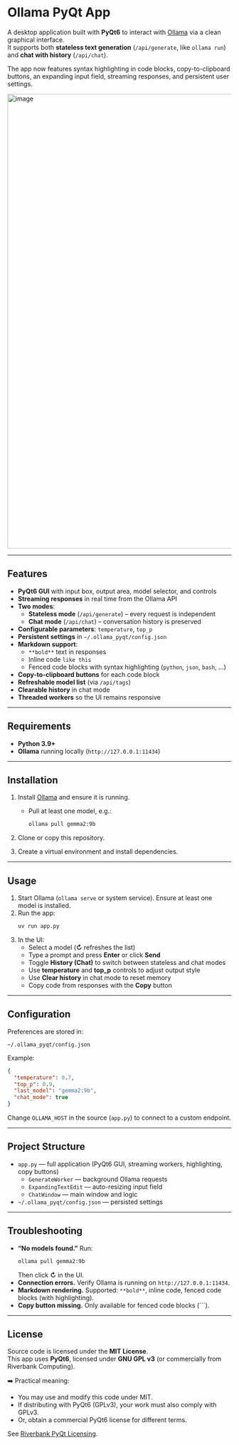 # Ollama PyQt App

A desktop application built with **PyQt6** to interact with [Ollama](https://ollama.ai/) via a clean graphical interface.  
It supports both **stateless text generation** (`/api/generate`, like `ollama run`) and **chat with history** (`/api/chat`).  

The app now features syntax highlighting in code blocks, copy-to-clipboard buttons, an expanding input field, streaming responses, and persistent user settings.

<img width="1314" height="1020" alt="image" src="https://github.com/user-attachments/assets/c13d494f-1797-4d31-9d0b-f51c42cfa38d" />

---

## Features

- **PyQt6 GUI** with input box, output area, model selector, and controls
- **Streaming responses** in real time from the Ollama API
- **Two modes**:
  - **Stateless mode** (`/api/generate`) – every request is independent
  - **Chat mode** (`/api/chat`) – conversation history is preserved
- **Configurable parameters**: `temperature`, `top_p`
- **Persistent settings** in `~/.ollama_pyqt/config.json`
- **Markdown support**:
  - `**bold**` text in responses
  - Inline code ``like this``
  - Fenced code blocks with syntax highlighting (`python`, `json`, `bash`, …)
- **Copy-to-clipboard buttons** for each code block
- **Refreshable model list** (via `/api/tags`)
- **Clearable history** in chat mode
- **Threaded workers** so the UI remains responsive

---

## Requirements

- **Python 3.9+**
- **Ollama** running locally (`http://127.0.0.1:11434`)

---

## Installation

1. Install [Ollama](https://ollama.ai) and ensure it is running.
   - Pull at least one model, e.g.:
     ```bash
     ollama pull gemma2:9b
     ```

2. Clone or copy this repository.

3. Create a virtual environment and install dependencies.


---

## Usage

1. Start Ollama (`ollama serve` or system service). Ensure at least one model is installed.
2. Run the app:
   ```bash
   uv run app.py
   ```
3. In the UI:
   - Select a model (**↻** refreshes the list)
   - Type a prompt and press **Enter** or click **Send**
   - Toggle **History (Chat)** to switch between stateless and chat modes
   - Use **temperature** and **top_p** controls to adjust output style
   - Use **Clear history** in chat mode to reset memory
   - Copy code from responses with the **Copy** button

---

## Configuration

Preferences are stored in:

```
~/.ollama_pyqt/config.json
```

Example:
```json
{
  "temperature": 0.7,
  "top_p": 0.9,
  "last_model": "gemma2:9b",
  "chat_mode": true
}
```

Change `OLLAMA_HOST` in the source (`app.py`) to connect to a custom endpoint.

---

## Project Structure

- `app.py` — full application (PyQt6 GUI, streaming workers, highlighting, copy buttons)
  - `GenerateWorker` — background Ollama requests
  - `ExpandingTextEdit` — auto-resizing input field
  - `ChatWindow` — main window and logic
- `~/.ollama_pyqt/config.json` — persisted settings

---

## Troubleshooting

- **“No models found.”** Run:
  ```bash
  ollama pull gemma2:9b
  ```
  Then click **↻** in the UI.
- **Connection errors.** Verify Ollama is running on `http://127.0.0.1:11434`.
- **Markdown rendering.** Supported: `**bold**`, inline code, fenced code blocks (with highlighting).
- **Copy button missing.** Only available for fenced code blocks (```).

---

## License

Source code is licensed under the **MIT License**.  
This app uses **PyQt6**, licensed under **GNU GPL v3** (or commercially from Riverbank Computing).  

➡️ Practical meaning:  
- You may use and modify this code under MIT.  
- If distributing with PyQt6 (GPLv3), your work must also comply with GPLv3.  
- Or, obtain a commercial PyQt6 license for different terms.  

See [Riverbank PyQt Licensing](https://www.riverbankcomputing.com/commercial/pyqt).
